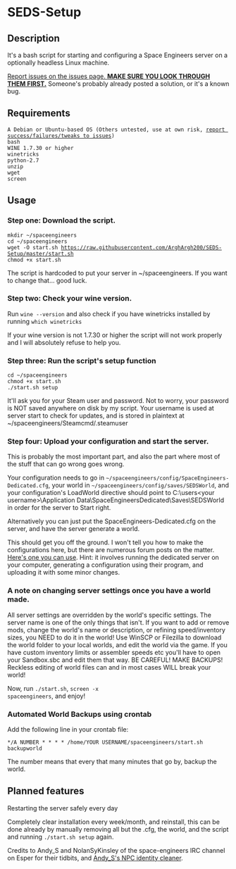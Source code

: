 <h1>SEDS-Setup</h1>

<h2>Description</h2>
It's a bash script for starting and configuring a Space Engineers server on a optionally headless Linux machine.

<a href="https://github.com/ArghArgh200/SEDS-Setup/issues">Report issues on the issues page. <B>MAKE SURE YOU LOOK THROUGH THEM FIRST.</B></a> Someone's probably already posted a solution, or it's a known bug.

<h2>Requirements</h2>

<pre><code>A Debian or Ubuntu-based OS (Others untested, use at own risk, <a href="https://github.com/ArghArgh200/SEDS-Setup/issues">report success/failures/tweaks to issues</a>)
bash
WINE 1.7.30 or higher
winetricks
python-2.7
unzip
wget
screen</code></pre>

<h2>Usage</h2>

<h3>Step one: Download the script.</h3>
<pre><code>mkdir ~/spaceengineers
cd ~/spaceengineers
wget -O start.sh <a href="https://raw.githubusercontent.com/ArghArgh200/SEDS-Setup/master/start.sh">https://raw.githubusercontent.com/ArghArgh200/SEDS-Setup/master/start.sh</a>
chmod +x start.sh</pre></code>
The script is hardcoded to put your server in ~/spaceengineers. If you want to change that... good luck.

<h3>Step two: Check your wine version.</h3>
Run <code>wine --version</code> and also check if you have winetricks installed by running <code>which winetricks</code>

If your wine version is not 1.7.30 or higher the script will not work properly and I will absolutely refuse to help you.

<h3>Step three: Run the script's setup function</h3>
<pre><code>cd ~/spaceengineers
chmod +x start.sh
./start.sh setup</code></pre>
It'll ask you for your Steam user and password. Not to worry, your password is NOT saved anywhere on disk by my script. Your username is used at server start to check for updates, and is stored in plaintext at ~/spaceengineers/Steamcmd/.steamuser

<h3>Step four: Upload your configuration and start the server.</h3>
This is probably the most important part, and also the part where most of the stuff that can go wrong goes wrong.

Your configuration needs to go in <code>~/spaceengineers/config/SpaceEngineers-Dedicated.cfg</code>, your world in <code>~/spaceengineers/config/saves/SEDSWorld</code>, and your configuration's LoadWorld directive should point to C:\users\<your username>\Application Data\SpaceEngineersDedicated\Saves\SEDSWorld</code> in order for the server to Start right.


Alternatively you can just put the SpaceEngineers-Dedicated.cfg on the server, and have the server generate a world.


This should get you off the ground. I won't tell you how to make the configurations here, but there are numerous forum posts on the matter. <a href="http://forums.keenswh.com/post/6922069">Here's one you can use</a>. Hint: it involves running the dedicated server on your computer, generating a configuration using their program, and uploading it with some minor changes.

<h3>A note on changing server settings once you have a world made.</h3>

All server settings are overridden by the world's specific settings. The server name is one of the only things that isn't. If you want to add or remove mods, change the world's name or description, or refining speed/inventory sizes, you NEED to do it in the world! Use WinSCP or Filezilla to download the world folder to your local worlds, and edit the world via the game. If you have custom inventory limits or assembler speeds etc you'll have to open your Sandbox.sbc and edit them that way. BE CAREFUL! MAKE BACKUPS! Reckless editing of world files can and in most cases WILL break your world!

Now, run <code>./start.sh</code>, <code>screen -x spaceengineers</code>, and enjoy!

<h3>Automated World Backups using crontab</h3>
Add the following line in your crontab file:
<pre><code>*/A NUMBER * * * * /home/YOUR USERNAME/spaceengineers/start.sh backupworld</code></pre>
The number means that every that many minutes that go by, backup the world.

<h2>Planned features</h2>
Restarting the server safely every day

Completely clear installation every week/month, and reinstall, this can be done already by manually removing all but the .cfg, the world, and the script and running <code>./start.sh setup</code> again.

Credits to Andy_S and NolanSyKinsley of the space-engineers IRC channel on Esper for their tidbits, and <a href="http://forums.keenswh.com/post/7308307">Andy_S's NPC identity cleaner</a>.
